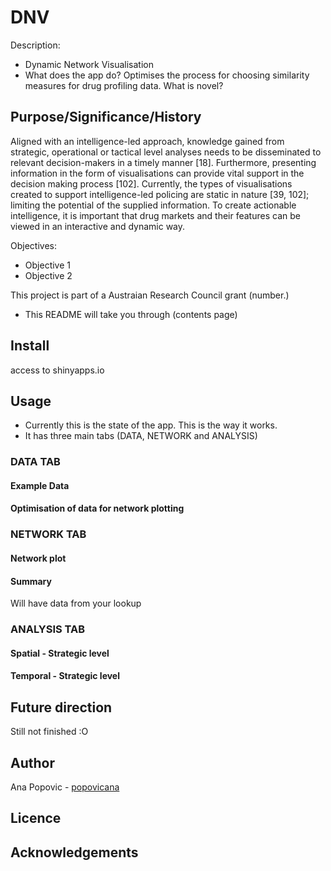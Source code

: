 # DNV
Description:
- Dynamic Network Visualisation
- What does the app do? Optimises the process for choosing similarity measures for drug profiling data. What is novel?

## Purpose/Significance/History
Aligned with an intelligence-led approach, knowledge gained from strategic, operational or tactical level analyses needs to be disseminated to relevant decision-makers in a timely manner [18]. Furthermore, presenting information in the form of visualisations can provide vital support in the decision making process [102]. Currently, the types of visualisations created to support intelligence-led policing are static in nature [39, 102]; limiting the potential of the supplied information. To create actionable intelligence, it is important that drug markets and their features can be viewed in an interactive and dynamic way.

Objectives: 
- Objective 1 
- Objective 2


This project is part of a Austraian Research Council grant (number.)


- This README will take you through (contents page)

## Install 
access to shinyapps.io 

## Usage
- Currently this is the state of the app. This is the way it works.
- It has three main tabs (DATA, NETWORK and ANALYSIS)

### DATA TAB
#### Example Data

#### Optimisation of data for network plotting 

### NETWORK TAB
#### Network plot

#### Summary
Will have data from your lookup

### ANALYSIS TAB
#### Spatial - Strategic level

#### Temporal - Strategic level 

## Future direction
Still not finished :O 

## Author 
Ana Popovic - [popovicana](https://github.com/PopovicAna)

## Licence

## Acknowledgements 
